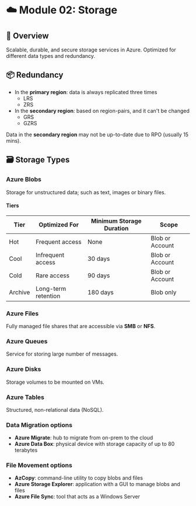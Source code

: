 # ☁️ Module 02: Storage

## 🔸 Overview

Scalable, durable, and secure storage services in Azure. Optimized for different data types and redundancy.

## 📦 Redundancy

- In the **primary region**: data is always replicated three times
  - LRS
  - ZRS
- In the **secondary region**: based on region-pairs, and it can't be changed
  - GRS
  - GZRS

Data in the **secondary region** may not be up-to-date due to RPO (usually 15 mins).

## 🗃️ Storage Types

### Azure Blobs

Storage for unstructured data; such as text, images or binary files.

#### Tiers

| Tier     | Optimized For         | Minimum Storage Duration | Scope              |
|----------|-----------------------|-------------------------|--------------------|
| Hot      | Frequent access       | None                    | Blob or Account    |
| Cool     | Infrequent access     | 30 days                 | Blob or Account    |
| Cold     | Rare access           | 90 days                 | Blob or Account    |
| Archive  | Long-term retention   | 180 days                | Blob only          |

### Azure Files

Fully managed file shares that are accessible via **SMB** or **NFS**.

### Azure Queues

Service for storing large number of messages.

### Azure Disks

Storage volumes to be mounted on VMs.

### Azure Tables

Structured, non-relational data (NoSQL).

### Data Migration options

- **Azure Migrate**: hub to migrate from on-prem to the cloud
- **Azure Data Box**: physical device with storage capacity of up to 80 terabytes

### File Movement options

- **AzCopy**: command-line utility to copy blobs and files
- **Azure Storage Explorer**: application with a GUI to manage blobs and files
- **Azure File Sync**: tool that acts as a Windows Server
